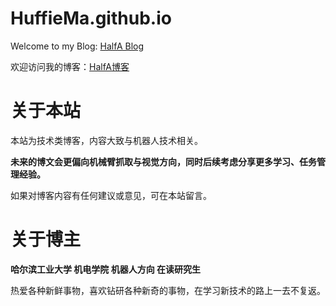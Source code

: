 # HuffieMa.github.io
Welcome to my Blog: [HalfA Blog](https://www.mahaofei.com/)

欢迎访问我的博客：[HalfA博客](https://www.mahaofei.com/)

# 关于本站

本站为技术类博客，内容大致与机器人技术相关。

**未来的博文会更偏向机械臂抓取与视觉方向，同时后续考虑分享更多学习、任务管理经验。**


如果对博客内容有任何建议或意见，可在本站留言。



# 关于博主

**哈尔滨工业大学 机电学院 机器人方向 在读研究生**

热爱各种新鲜事物，喜欢钻研各种新奇的事物，在学习新技术的路上一去不复返。
